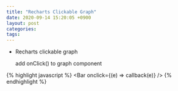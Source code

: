 ```yaml
---
title: "Recharts Clickable Graph"
date: 2020-09-14 15:20:05 +0900
layout: post
categories: 
tags: 
---
```


-   Recharts clickable graph

    add onClick() to graph component

{% highlight javascript %}
<Bar onclick={(e) => callback(e)} />
{% endhighlight %}
